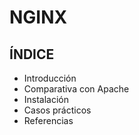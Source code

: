 # NGINX
## ÍNDICE

- Introducción
- Comparativa con Apache
- Instalación
- Casos prácticos
- Referencias
